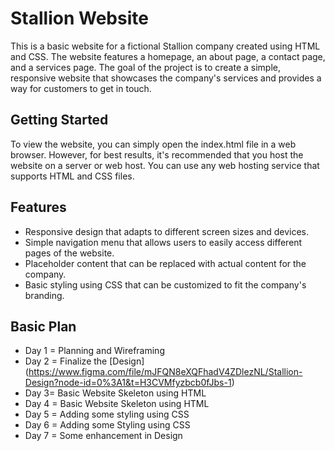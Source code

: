 # Stallion Website
This is a basic website for a fictional Stallion company created using HTML and CSS. The website features a homepage, an about page, a contact page, and a services page. The goal of the project is to create a simple, responsive website that showcases the company's services and provides a way for customers to get in touch.
## Getting Started
To view the website, you can simply open the index.html file in a web browser. However, for best results, it's recommended that you host the website on a server or web host. You can use any web hosting service that supports HTML and CSS files.
## Features
* Responsive design that adapts to different screen sizes and devices.
* Simple navigation menu that allows users to easily access different pages of the website.
* Placeholder content that can be replaced with actual content for the company.
* Basic styling using CSS that can be customized to fit the company's branding.
## Basic Plan
* Day 1 = Planning and Wireframing
* Day 2 = Finalize the [Design] (https://www.figma.com/file/mJFQN8eXQFhadV4ZDlezNL/Stallion-Design?node-id=0%3A1&t=H3CVMfyzbcb0fJbs-1)
* Day 3= Basic Website Skeleton using HTML 
* Day 4 = Basic Website Skeleton using HTML
* Day 5 = Adding some styling using CSS
* Day 6 = Adding some Styling using CSS
* Day 7 = Some enhancement in Design
